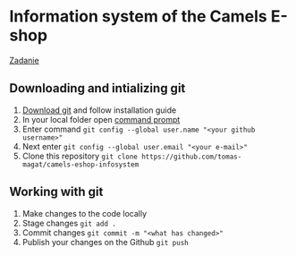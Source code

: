 # Information system of the Camels E-shop

[Zadanie](zadanie.pdf)

## Downloading and intializing git

1. [Download git](https://git-scm.com/) and follow installation guide
2. In your local folder open [command prompt](https://www.youtube.com/watch?v=bgSSJQolR0E)
3. Enter command `git config --global user.name "<your github username>"`
4. Next enter `git config --global user.email "<your e-mail>"`
5. Clone this repository `git clone https://github.com/tomas-magat/camels-eshop-infosystem`
 
## Working with git

1. Make changes to the code locally
2. Stage changes `git add .`
3. Commit changes `git commit -m "<what has changed>"`
4. Publish your changes on the Github `git push`
